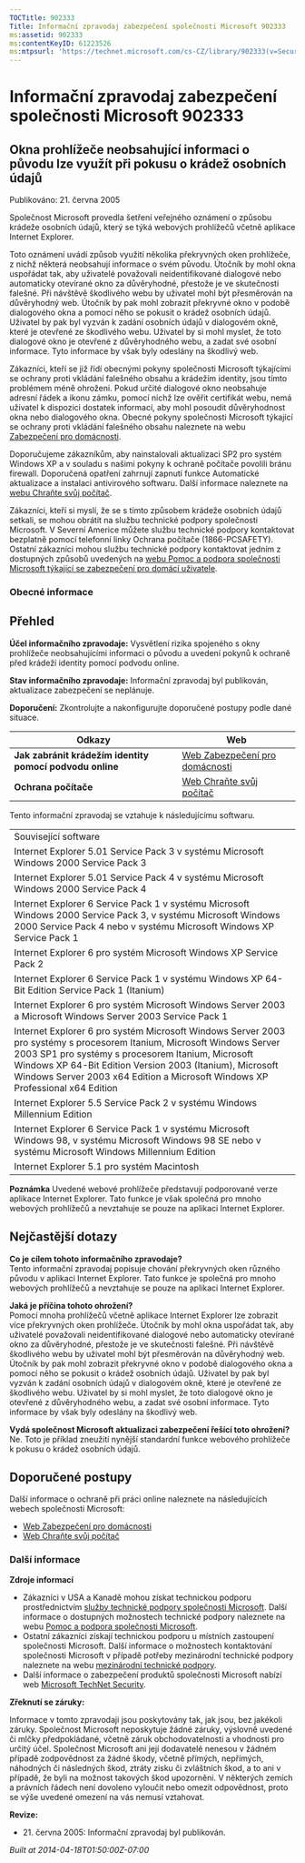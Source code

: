 ```yaml
---
TOCTitle: 902333
Title: Informační zpravodaj zabezpečení společnosti Microsoft 902333
ms:assetid: 902333
ms:contentKeyID: 61223526
ms:mtpsurl: 'https://technet.microsoft.com/cs-CZ/library/902333(v=Security.10)'
---
```


 

Informační zpravodaj zabezpečení společnosti Microsoft 902333
=============================================================

Okna prohlížeče neobsahující informaci o původu lze využít při pokusu o krádež osobních údajů
---------------------------------------------------------------------------------------------

Publikováno: 21. června 2005

Společnost Microsoft provedla šetření veřejného oznámení o způsobu krádeže osobních údajů, který se týká webových prohlížečů včetně aplikace Internet Explorer.

Toto oznámení uvádí způsob využití několika překryvných oken prohlížeče, z nichž některá neobsahují informace o svém původu. Útočník by mohl okna uspořádat tak, aby uživatelé považovali neidentifikované dialogové nebo automaticky otevírané okno za důvěryhodné, přestože je ve skutečnosti falešné. Při návštěvě škodlivého webu by uživatel mohl být přesměrován na důvěryhodný web. Útočník by pak mohl zobrazit překryvné okno v podobě dialogového okna a pomocí něho se pokusit o krádež osobních údajů. Uživatel by pak byl vyzván k zadání osobních údajů v dialogovém okně, které je otevřené ze škodlivého webu. Uživatel by si mohl myslet, že toto dialogové okno je otevřené z důvěryhodného webu, a zadat své osobní informace. Tyto informace by však byly odeslány na škodlivý web.

Zákazníci, kteří se již řídí obecnými pokyny společnosti Microsoft týkajícími se ochrany proti vkládání falešného obsahu a krádežím identity, jsou tímto problémem méně ohroženi. Pokud určité dialogové okno neobsahuje adresní řádek a ikonu zámku, pomocí nichž lze ověřit certifikát webu, nemá uživatel k dispozici dostatek informací, aby mohl posoudit důvěryhodnost okna nebo dialogového okna. Obecné pokyny společnosti Microsoft týkající se ochrany proti vkládání falešného obsahu naleznete na webu [Zabezpečení pro domácnosti](http://www.microsoft.com/cze/athome/security/email/phishing.mspx).

Doporučujeme zákazníkům, aby nainstalovali aktualizaci SP2 pro systém Windows XP a v souladu s našimi pokyny k ochraně počítače povolili bránu firewall. Doporučená opatření zahrnují zapnutí funkce Automatické aktualizace a instalaci antivirového softwaru. Další informace naleznete na [webu Chraňte svůj počítač](http://www.microsoft.com/cze/security/protect/).

Zákazníci, kteří si myslí, že se s tímto způsobem krádeže osobních údajů setkali, se mohou obrátit na službu technické podpory společnosti Microsoft. V Severní Americe můžete službu technické podpory kontaktovat bezplatně pomocí telefonní linky Ochrana počítače (1866-PCSAFETY). Ostatní zákazníci mohou službu technické podpory kontaktovat jedním z dostupných způsobů uvedených na [webu Pomoc a podpora společnosti Microsoft týkající se zabezpečení pro domácí uživatele](http://support.microsoft.com/security/).

### Obecné informace

Přehled
-------


**Účel informačního zpravodaje:** Vysvětlení rizika spojeného s okny prohlížeče neobsahujícími informaci o původu a uvedení pokynů k ochraně před krádeží identity pomocí podvodu online.

**Stav informačního zpravodaje:** Informační zpravodaj byl publikován, aktualizace zabezpečení se neplánuje.

**Doporučení:** Zkontrolujte a nakonfigurujte doporučené postupy podle dané situace.

| Odkazy                                                   | Web                                                                                                |
|----------------------------------------------------------|----------------------------------------------------------------------------------------------------|
| **Jak zabránit krádežím identity pomocí podvodu online** | [Web Zabezpečení pro domácnosti](http://www.microsoft.com/cze/athome/security/email/phishing.mspx) |
| **Ochrana počítače**                                     | [Web Chraňte svůj počítač](http://www.microsoft.com/cze/security/protect/)                         |

Tento informační zpravodaj se vztahuje k následujícímu softwaru.

|                                                                                                                                                                                                                                                                                                                          |
|--------------------------------------------------------------------------------------------------------------------------------------------------------------------------------------------------------------------------------------------------------------------------------------------------------------------------|
| Související software                                                                                                                                                                                                                                                                                                     |
| Internet Explorer 5.01 Service Pack 3 v systému Microsoft Windows 2000 Service Pack 3                                                                                                                                                                                                                                    |
| Internet Explorer 5.01 Service Pack 4 v systému Microsoft Windows 2000 Service Pack 4                                                                                                                                                                                                                                    |
| Internet Explorer 6 Service Pack 1 v systému Microsoft Windows 2000 Service Pack 3, v systému Microsoft Windows 2000 Service Pack 4 nebo v systému Microsoft Windows XP Service Pack 1                                                                                                                                   |
| Internet Explorer 6 pro systém Microsoft Windows XP Service Pack 2                                                                                                                                                                                                                                                       |
| Internet Explorer 6 Service Pack 1 v systému Windows XP 64-Bit Edition Service Pack 1 (Itanium)                                                                                                                                                                                                                          |
| Internet Explorer 6 pro systém Microsoft Windows Server 2003 a Microsoft Windows Server 2003 Service Pack 1                                                                                                                                                                                                              |
| Internet Explorer 6 pro systém Microsoft Windows Server 2003 pro systémy s procesorem Itanium, Microsoft Windows Server 2003 SP1 pro systémy s procesorem Itanium, Microsoft Windows XP 64-Bit Edition Version 2003 (Itanium), Microsoft Windows Server 2003 x64 Edition a Microsoft Windows XP Professional x64 Edition |
| Internet Explorer 5.5 Service Pack 2 v systému Windows Millennium Edition                                                                                                                                                                                                                                                |
| Internet Explorer 6 Service Pack 1 v systému Microsoft Windows 98, v systému Microsoft Windows 98 SE nebo v systému Microsoft Windows Millennium Edition                                                                                                                                                                 |
| Internet Explorer 5.1 pro systém Macintosh                                                                                                                                                                                                                                                                               |

**Poznámka** Uvedené webové prohlížeče představují podporované verze aplikace Internet Explorer. Tato funkce je však společná pro mnoho webových prohlížečů a nevztahuje se pouze na aplikaci Internet Explorer.

Nejčastější dotazy
------------------


**Co je cílem tohoto informačního zpravodaje?**  
Tento informační zpravodaj popisuje chování překryvných oken různého původu v aplikaci Internet Explorer. Tato funkce je společná pro mnoho webových prohlížečů a nevztahuje se pouze na aplikaci Internet Explorer.

**Jaká je příčina tohoto ohrožení?**  
Pomocí mnoha prohlížečů včetně aplikace Internet Explorer lze zobrazit více překryvných oken prohlížeče. Útočník by mohl okna uspořádat tak, aby uživatelé považovali neidentifikované dialogové nebo automaticky otevírané okno za důvěryhodné, přestože je ve skutečnosti falešné. Při návštěvě škodlivého webu by uživatel mohl být přesměrován na důvěryhodný web. Útočník by pak mohl zobrazit překryvné okno v podobě dialogového okna a pomocí něho se pokusit o krádež osobních údajů. Uživatel by pak byl vyzván k zadání osobních údajů v dialogovém okně, které je otevřené ze škodlivého webu. Uživatel by si mohl myslet, že toto dialogové okno je otevřené z důvěryhodného webu, a zadat své osobní informace. Tyto informace by však byly odeslány na škodlivý web.

**Vydá společnost Microsoft aktualizaci zabezpečení řešící toto ohrožení?**  
Ne. Toto je příklad zneužití nynější standardní funkce webového prohlížeče k pokusu o krádež osobních údajů.

Doporučené postupy
------------------


Další informace o ochraně při práci online naleznete na následujících webech společnosti Microsoft:

-   [Web Zabezpečení pro domácnosti](http://www.microsoft.com/cze/athome/security/email/phishing.mspx)
-   [Web Chraňte svůj počítač](http://www.microsoft.com/cze/security/protect/)

### Další informace

**Zdroje informací**

-   Zákazníci v USA a Kanadě mohou získat technickou podporu prostřednictvím [služby technické podpory společnosti Microsoft](http://go.microsoft.com/fwlink/?linkid=21131). Další informace o dostupných možnostech technické podpory naleznete na webu [Pomoc a podpora společnosti Microsoft](http://support.microsoft.com/?ln=cs).
-   Ostatní zákazníci získají technickou podporu u místních zastoupení společnosti Microsoft. Další informace o možnostech kontaktování společnosti Microsoft v případě potřeby mezinárodní technické podpory naleznete na webu [mezinárodní technické podpory](http://go.microsoft.com/fwlink/?linkid=21155).
-   Další informace o zabezpečení produktů společnosti Microsoft nabízí web [Microsoft TechNet Security](http://www.microsoft.com/cze/technet/security/).

**Zřeknutí se záruky:**

Informace v tomto zpravodaji jsou poskytovány tak, jak jsou, bez jakékoli záruky. Společnost Microsoft neposkytuje žádné záruky, výslovně uvedené či mlčky předpokládané, včetně záruk obchodovatelnosti a vhodnosti pro určitý účel. Společnost Microsoft ani její dodavatelé nenesou v žádném případě zodpovědnost za žádné škody, včetně přímých, nepřímých, náhodných či následných škod, ztráty zisku či zvláštních škod, a to ani v případě, že byli na možnost takových škod upozorněni. V některých zemích a právních řádech není dovoleno vyloučit nebo omezit odpovědnost, proto se výše uvedené omezení na vás nemusí vztahovat.

**Revize:**

-   <p>21. června 2005: Informační zpravodaj byl publikován.</p>

*Built at 2014-04-18T01:50:00Z-07:00*
